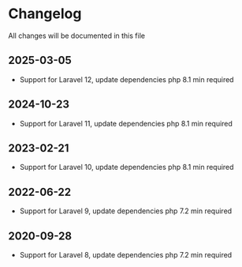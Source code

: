 # Changelog

All changes will be documented in this file

## 2025-03-05

-   Support for Laravel 12, update dependencies php 8.1 min required

## 2024-10-23

-   Support for Laravel 11, update dependencies php 8.1 min required

## 2023-02-21

-   Support for Laravel 10, update dependencies php 8.1 min required

## 2022-06-22

-   Support for Laravel 9, update dependencies php 7.2 min required

## 2020-09-28

-   Support for Laravel 8, update dependencies php 7.2 min required
